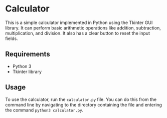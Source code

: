Calculator
==========

This is a simple calculator implemented in Python using the Tkinter GUI library. It can perform basic arithmetic operations like addition, subtraction, multiplication, and division. It also has a clear button to reset the input fields.

Requirements
------------

- Python 3
- Tkinter library

Usage
-----

To use the calculator, run the `calculator.py` file. You can do this from the command line by navigating to the directory containing the file and entering the command `python3 calculator.py`.


